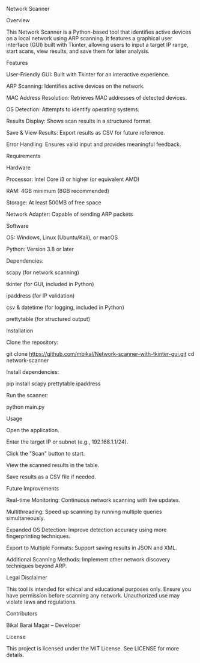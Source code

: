 Network Scanner

Overview

This Network Scanner is a Python-based tool that identifies active devices on a local network using ARP scanning. It features a graphical user interface (GUI) built with Tkinter, allowing users to input a target IP range, start scans, view results, and save them for later analysis.

Features

User-Friendly GUI: Built with Tkinter for an interactive experience.

ARP Scanning: Identifies active devices on the network.

MAC Address Resolution: Retrieves MAC addresses of detected devices.

OS Detection: Attempts to identify operating systems.

Results Display: Shows scan results in a structured format.

Save & View Results: Export results as CSV for future reference.

Error Handling: Ensures valid input and provides meaningful feedback.

Requirements

Hardware

Processor: Intel Core i3 or higher (or equivalent AMD)

RAM: 4GB minimum (8GB recommended)

Storage: At least 500MB of free space

Network Adapter: Capable of sending ARP packets

Software

OS: Windows, Linux (Ubuntu/Kali), or macOS

Python: Version 3.8 or later

Dependencies:

scapy (for network scanning)

tkinter (for GUI, included in Python)

ipaddress (for IP validation)

csv & datetime (for logging, included in Python)

prettytable (for structured output)

Installation

Clone the repository:

git clone https://github.com/mbikal/Network-scanner-with-tkinter-gui.git
cd network-scanner

Install dependencies:

pip install scapy prettytable ipaddress

Run the scanner:

python main.py

Usage

Open the application.

Enter the target IP or subnet (e.g., 192.168.1.1/24).

Click the "Scan" button to start.

View the scanned results in the table.

Save results as a CSV file if needed.

Future Improvements

Real-time Monitoring: Continuous network scanning with live updates.

Multithreading: Speed up scanning by running multiple queries simultaneously.

Expanded OS Detection: Improve detection accuracy using more fingerprinting techniques.

Export to Multiple Formats: Support saving results in JSON and XML.

Additional Scanning Methods: Implement other network discovery techniques beyond ARP.

Legal Disclaimer

This tool is intended for ethical and educational purposes only. Ensure you have permission before scanning any network. Unauthorized use may violate laws and regulations.

Contributors

Bikal Barai Magar – Developer

License

This project is licensed under the MIT License. See LICENSE for more details.

